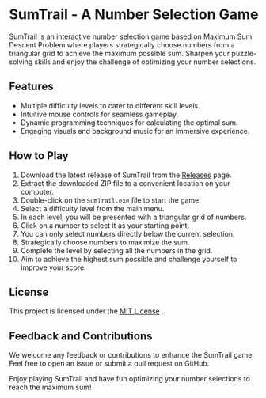 # SumTrail - A Number Selection Game

SumTrail is an interactive number selection game based on Maximum Sum Descent Problem where players strategically choose numbers from a triangular grid to achieve the maximum possible sum. Sharpen your puzzle-solving skills and enjoy the challenge of optimizing your number selections.



## Features

- Multiple difficulty levels to cater to different skill levels.
- Intuitive mouse controls for seamless gameplay.
- Dynamic programming techniques for calculating the optimal sum.
- Engaging visuals and background music for an immersive experience.


## How to Play

1. Download the latest release of SumTrail from the [Releases]() page.
2. Extract the downloaded ZIP file to a convenient location on your computer.
3. Double-click on the `SumTrail.exe` file to start the game.
4. Select a difficulty level from the main menu.
5. In each level, you will be presented with a triangular grid of numbers.
6. Click on a number to select it as your starting point.
7. You can only select numbers directly below the current selection.
8. Strategically choose numbers to maximize the sum.
9. Complete the level by selecting all the numbers in the grid.
10. Aim to achieve the highest sum possible and challenge yourself to improve your score.


## License
This project is licensed under the [MIT License](https://choosealicense.com/licenses/mit/)
.

## Feedback and Contributions

We welcome any feedback or contributions to enhance the SumTrail game. Feel free to open an issue or submit a pull request on GitHub.

Enjoy playing SumTrail and have fun optimizing your number selections to reach the maximum sum!
